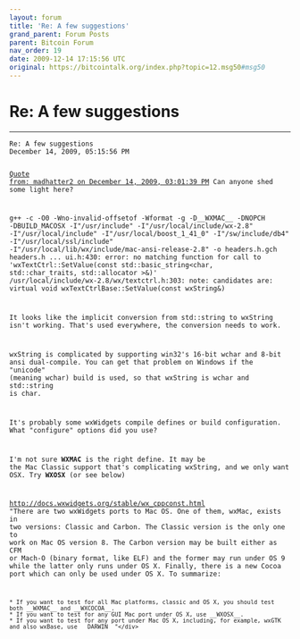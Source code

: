 ```yaml
---
layout: forum
title: 'Re: A few suggestions'
grand_parent: Forum Posts
parent: Bitcoin Forum
nav_order: 19
date: 2009-12-14 17:15:56 UTC
original: https://bitcointalk.org/index.php?topic=12.msg50#msg50
---
```


# Re: A few suggestions
---

<div class="language-plaintext highlighter-rouge"><div class="highlight"><pre class="highlight">
<code>Re: A few suggestions
December 14, 2009, 05:15:56 PM

<a href="https://bitcointalk.org/index.php?topic=12.msg66#msg66">Quote from: madhatter2 on December 14, 2009, 03:01:39 PM</a>
Can anyone shed some light here?

g++ -c -O0 -Wno-invalid-offsetof -Wformat -g -D__WXMAC__ -DNOPCH -DBUILD_MACOSX -I"/usr/include" -I"/usr/local/include/wx-2.8" -I"/usr/local/include" -I"/usr/local/boost_1_41_0" -I"/sw/include/db4" -I"/usr/local/ssl/include" -I"/usr/local/lib/wx/include/mac-ansi-release-2.8" -o headers.h.gch headers.h
...
ui.h:430: error: no matching function for call to 'wxTextCtrl::SetValue(const std::basic_string<char, std::char_traits<char>, std::allocator<char> >&)'
/usr/local/include/wx-2.8/wx/textctrl.h:303: note: candidates are: virtual void wxTextCtrlBase::SetValue(const wxString&)

It looks like the implicit conversion from std::string to wxString isn't working.  That's used everywhere, the conversion needs to work.

wxString is complicated by supporting win32's 16-bit wchar and 8-bit ansi dual-compile.  You can get that problem on Windows if the "unicode" (meaning wchar) build is used, so that wxString is wchar and std::string is char.

It's probably some wxWidgets compile defines or build configuration.  What "configure" options did you use?

I'm not sure __WXMAC__ is the right define.  It may be the Mac Classic support that's complicating wxString, and we only want OSX.  Try __WXOSX__ (or see below)

http://docs.wxwidgets.org/stable/wx_cppconst.html
"There are two wxWidgets ports to Mac OS. One of them, wxMac, exists in two versions: Classic and Carbon. The Classic version is the only one to work on Mac OS version 8. The Carbon version may be built either as CFM or Mach-O (binary format, like ELF) and the former may run under OS 9 while the latter only runs under OS X. Finally, there is a new Cocoa port which can only be used under OS X. To summarize:

    * If you want to test for all Mac platforms, classic and OS X, you should test both __WXMAC__ and __WXCOCOA__.
    * If you want to test for any GUI Mac port under OS X, use __WXOSX__.
    * If you want to test for any port under Mac OS X, including, for example, wxGTK and also wxBase, use __DARWIN__"</div>
</code></pre></div>
